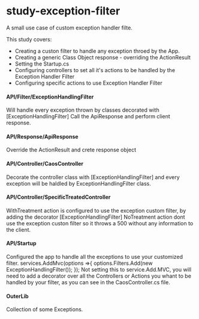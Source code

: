 # study-exception-filter
A small use case of custom exception handler filte.

This study covers: 
+ Creating a custon filter to handle any exception throed by the App.
+ Creating a generic Class Object response - overriding the ActionResult
+ Setting the Startup.cs 
+ Configuring controllers to set all it's actions to be handled by the Exception Handler Filter
+ Configuring specific actions to use Exception Handler Filter


#### API/Filter/ExceptionHandlingFilter
Will handle every exception thrown by classes decorated with [ExceptionHandlingFilter]
Call the ApiResponse and perform client response.

#### API/Response/ApiResponse
Override the ActionResult and crete response object

#### API/Controller/CaosController
Decorate the controller class with [ExceptionHandlingFilter] and every exception will be haldled by ExceptionHandlingFilter class.

#### API/Controller/SpecificTreatedController
WithTreatment action is configured to use the exception custom filter, by adding the decorator [ExceptionHandlingFilter]
NoTreatment action dont use the exception custon filter so it throws a 500 without any information to the client.


#### API/Startup
Configured the app to handle all the exceptions to use your customized filter.
services.AddMvc(options =>{
                options.Filters.Add(new ExceptionHandlingFilter());
            });
Not setting this to service.Add.MVC, you will need to add a decorator over all the Controllers or Actions you whant to be handled by your filter, as you can see in the CaosController.cs file.

#### OuterLib
Collection of some Exceptions.

